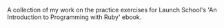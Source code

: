 A collection of my work on the practice exercises for Launch School's 'An Introduction to Programming with Ruby' ebook.
